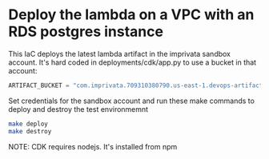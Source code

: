 
# Deploy the lambda on a VPC with an RDS postgres instance

This IaC deploys the latest lambda artifact in the imprivata sandbox account. It's hard coded in  deployments/cdk/app.py to use a bucket in that account:
```python
ARTIFACT_BUCKET = "com.imprivata.709310380790.us-east-1.devops-artifacts"
```

Set credentials for the sandbox account and run these make commands to deploy and destroy the test environmemnt

```bash
make deploy
make destroy
```

NOTE: CDK requires nodejs. It's installed from npm
